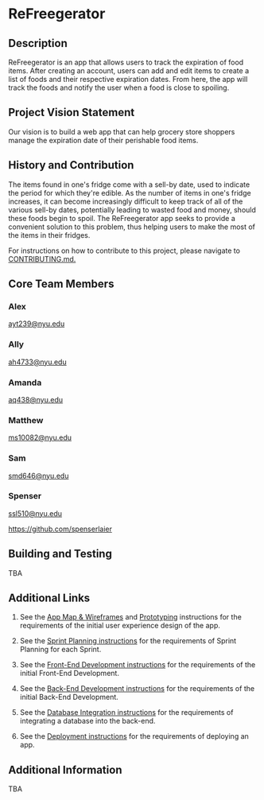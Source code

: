 
# ReFreegerator #

## Description ##

ReFreegerator is an app that allows users to track the expiration 
of food items. After creating an account, users can add and edit
items to create a list of foods and their respective expiration
dates. From here, the app will track the foods and notify
the user when a food is close to spoiling.

## Project Vision Statement ##
Our vision is to build a web app that can help grocery store shoppers manage the expiration date of their perishable food items.

## History and Contribution ##

The items found in one's fridge come with a sell-by date,
used to indicate the period for which they're edible. As the 
number of items in one's fridge increases, it can become 
increasingly difficult to keep track of all of the various
sell-by dates, potentially leading to wasted food and money, 
should these foods begin to spoil. The ReFreegerator app
seeks to provide a convenient solution to this problem, thus 
helping
users to make the most of the items in their fridges.

For instructions on how to contribute to this project, please navigate to
[CONTRIBUTING.md.](./CONTRIBUTING.md)
## Core Team Members ##
### Alex ###
ayt239@nyu.edu
### Ally ###
ah4733@nyu.edu
### Amanda ###
aq438@nyu.edu
### Matthew ###
ms10082@nyu.edu
### Sam ###
smd646@nyu.edu
### Spenser ###
ssl510@nyu.edu

https://github.com/spenserlaier
## Building and Testing ##
TBA
## Additional Links ##
1. See the [App Map & Wireframes](instructions-0a-app-map-wireframes.md) and [Prototyping](./instructions-0b-prototyping.md) instructions for the requirements of the initial user experience design of the app.

2. See the [Sprint Planning instructions](instructions-0d-sprint-planning.md) for the requirements of Sprint Planning for each Sprint.

3. See the [Front-End Development instructions](./instructions-1-front-end.md) for the requirements of the initial Front-End Development.

4. See the [Back-End Development instructions](./instructions-2-back-end.md) for the requirements of the initial Back-End Development.

5. See the [Database Integration instructions](./instructions-3-database.md) for the requirements of integrating a database into the back-end.

6. See the [Deployment instructions](./instructions-4-deployment.md) for the requirements of deploying an app.
## Additional Information
TBA
